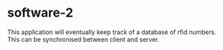 # software-2
This application will eventually keep track of a database of rfid numbers. This can be synchronised between client and server.
